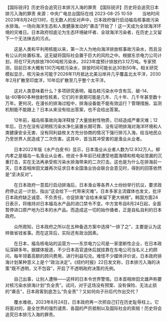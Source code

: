 【国际锐评】历史将会追究日本排污入海的罪责
【国际锐评】历史将会追究日本排污入海的罪责
来源：中央广电总台国际在线
2023-08-25 10:59
　　当地时间2023年8月24日13时，在无数人的反对声中，日本政府强行启动福岛核事故污染水排海。一场向海洋生态和人类健康发动的“袭击”开始了！这一天成为全球海洋环境的灾难日。日本政府彻底沦为生态环境破坏者、全球海洋污染者，在历史上又留下一个无法抹去的污点。

　　这是人类和平利用核能以来，第一次人为地向海洋排放核事故污染水，而且没有公认的处置标准。这无疑将国际社会置于巨大的风险之中。根据东京电力公司计划，将在17天内排放7800吨核污染水。2023年度预计排放约3.12万吨。专家预测，目前日本大概有130万吨核污染水，排放时间可能长达30到50年。相关研究模拟显示，核污染水可能于2026年11月抵达北美沿岸并几乎覆盖北太平洋，2030年2月扩散至印度洋，10年后扩散至几乎整个太平洋。

　　这对人类意味着什么？多项研究表明，福岛核污染水中含有氚、碳-14、钴-60等60多种放射性核素，它们的半衰期可能是几年、几十年、几千年甚至数十万年。更何况，在漫长的排海过程中，排海设备能不能有效运行？管理措施、监测机制能不能跟上？日本从来没有给出答案，也不会给出答案。

　　12年前，福岛核事故向海洋释放了大量放射性物质，已经造成严重灾难；12年后，日方在没有证明核污染水净化装置长期可靠、没有证明排海对海洋环境和人类健康安全无害、没有同利益攸关方充分协商的情况下强行排污入海，给当地民众乃至世界人民造成了二次伤害。这其中，首当其冲受害的是渔业从业者。

　　日本2022年版《水产白皮书》显示，日本渔业从业者人数为12.932万人。柳内孝之是福岛一名渔业从业者。他说十多年前已经遭受地震海啸和核电站泄漏的沉重打击，实在无法再承受核污染水排海带来的二次打击。这也是为什么在排海前一天，日本首相岸田文雄再次征求日本全国渔业协会联合会意见时，得到的回答依然是“坚决反对”。

　　在日本政府一意孤行启动排海后，日本渔业等各界人士纷纷举行抗议，要求政府停止这一计划，指出“这会给下一代带来灾难”。日本多家主流媒体也发文，批评日本政府缺乏诚意、不负责任，仓促排海“会给未来留下更大祸根”。韩国方面24日表示，将维持对日本福岛水产品的进口禁令不变。中方宣布自8月24日起，全面暂停进口原产地为日本的水产品。而造成这一切的始作俑者，正是自私自利的日本政府。

　　众所周知，日本政府之所以在五种备选方案中选择“一排了之”，主要是认为这样做省钱省事。而在这背后，实际还有政治因素。

　　在日本，福岛核电站的运营方——东京电力公司是一家垄断性企业，在日本政坛深耕多年。据媒体报道，不少日本高官退休后就挂靠在东电公司当名义上的顾问，每年领着高额的顾问费用，进行利益勾兑。难怪不少媒体评价说，日本政府排海计划某种意义上是个“政治决定”。《纽约时报》22日发文称，日本排污入海的决策“既不透明，又不包容”，开启了不透明政府决策的先例。

　　自己出事，让别人遭殃——这样的日本令世界警惕。日本首相岸田文雄声称要对核污染水排海计划“负全责”。试问，对于这场没有预案、没有保险、无法止损的“袭击”，日本政客到底怎么“负全责”？又如何向子孙后代作出交代？

　　覆水难收。2023年8月24日，日本政府再一次把自己钉在历史耻辱柱上。它将面对的，是全世界的强烈谴责、各国的严厉抵制以及国际社会的索赔！历史将会追究日本排污入海的罪责。
